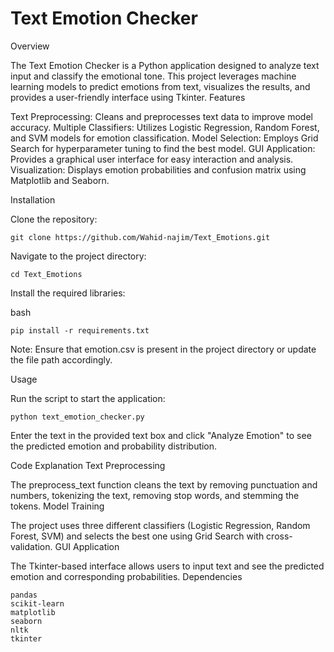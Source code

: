 # Text Emotion Checker
Overview

The Text Emotion Checker is a Python application designed to analyze text input and classify the emotional tone. This project leverages machine learning models to predict emotions from text, visualizes the results, and provides a user-friendly interface using Tkinter.
Features

Text Preprocessing: Cleans and preprocesses text data to improve model accuracy.
Multiple Classifiers: Utilizes Logistic Regression, Random Forest, and SVM models for emotion classification.
Model Selection: Employs Grid Search for hyperparameter tuning to find the best model.
GUI Application: Provides a graphical user interface for easy interaction and analysis.
Visualization: Displays emotion probabilities and confusion matrix using Matplotlib and Seaborn.

Installation

Clone the repository:

    

    git clone https://github.com/Wahid-najim/Text_Emotions.git

Navigate to the project directory:



    cd Text_Emotions

Install the required libraries:

bash

    pip install -r requirements.txt

   Note: Ensure that emotion.csv is present in the project directory or update the file path accordingly.

Usage

  Run the script to start the application:

  

    python text_emotion_checker.py

   Enter the text in the provided text box and click "Analyze Emotion" to see the predicted emotion and probability distribution.

Code Explanation
Text Preprocessing

The preprocess_text function cleans the text by removing punctuation and numbers, tokenizing the text, removing stop words, and stemming the tokens.
Model Training

The project uses three different classifiers (Logistic Regression, Random Forest, SVM) and selects the best one using Grid Search with cross-validation.
GUI Application

The Tkinter-based interface allows users to input text and see the predicted emotion and corresponding probabilities.
Dependencies

    pandas
    scikit-learn
    matplotlib
    seaborn
    nltk
    tkinter
